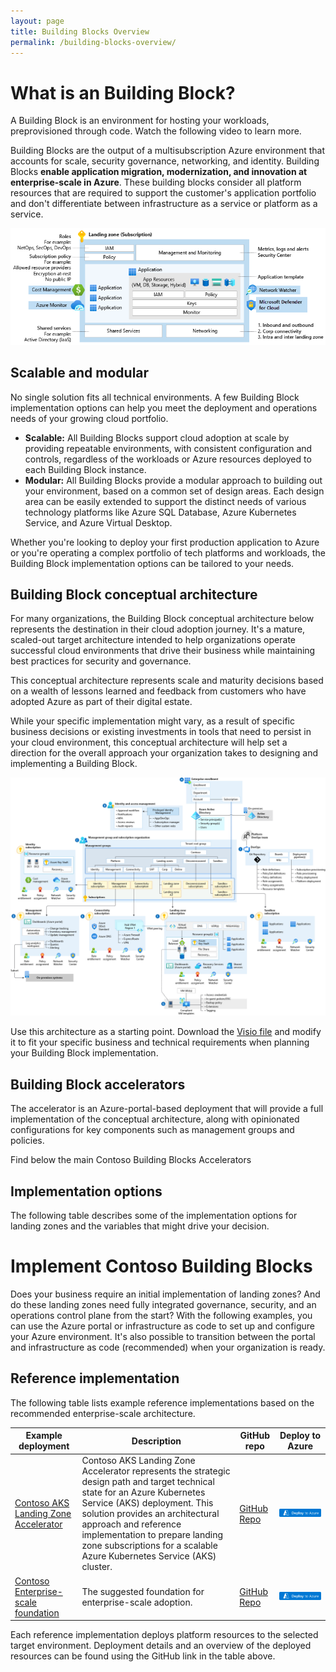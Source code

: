 ```yaml
---
layout: page
title: Building Blocks Overview
permalink: /building-blocks-overview/
---
```


# What is an Building Block?

A Building Block is an environment for hosting your workloads, preprovisioned through code. Watch the following video to learn more.

Building Blocks are the output of a multisubscription Azure environment that accounts for scale, security governance, networking, and identity. Building Blocks **enable application migration, modernization, and innovation at enterprise-scale in Azure**. These building blocks consider all platform resources that are required to support the customer's application portfolio and don't differentiate between infrastructure as a service or platform as a service.

![Diagram that shows a Building Block design.](../assets/img/media/lz-design.png)

## Scalable and modular

No single solution fits all technical environments. A few Building Block implementation options can help you meet the deployment and operations needs of your growing cloud portfolio.

- **Scalable:** All Building Blocks support cloud adoption at scale by providing repeatable environments, with consistent configuration and controls, regardless of the workloads or Azure resources deployed to each Building Block instance.
- **Modular:** All Building Blocks provide a modular approach to building out your environment, based on a common set of design areas. Each design area can be easily extended to support the distinct needs of various technology platforms like Azure SQL Database, Azure Kubernetes Service, and Azure Virtual Desktop.

Whether you're looking to deploy your first production application to Azure or you're operating a complex portfolio of tech platforms and workloads, the Building Block implementation options can be tailored to your needs.

## Building Block conceptual architecture

For many organizations, the Building Block conceptual architecture below represents the destination in their cloud adoption journey. It's a mature, scaled-out target architecture intended to help organizations operate successful cloud environments that drive their business while maintaining best practices for security and governance.

This conceptual architecture represents scale and maturity decisions based on a wealth of lessons learned and feedback from customers who have adopted Azure as part of their digital estate.

While your specific implementation might vary, as a result of specific business decisions or existing investments in tools that need to persist in your cloud environment, this conceptual architecture will help set a direction for the overall approach your organization takes to designing and implementing a Building Block.

![Diagram that shows a Building Block design.](../_docs/caf-ready/enterprise-scale/media/ns-arch-cust-expanded.png)

Use this architecture as a starting point. Download the [Visio file](../assets/files/enterprise-scale-architecture.vsdx) and modify it to fit your specific business and technical requirements when planning your Building Block implementation.

## Building Block accelerators

The accelerator is an Azure-portal-based deployment that will provide a full implementation of the conceptual architecture, along with opinionated configurations for key components such as management groups and policies.

Find below the main Contoso Building Blocks Accelerators

## Implementation options

The following table describes some of the implementation options for landing zones and the variables that might drive your decision.

# Implement Contoso Building Blocks

Does your business require an initial implementation of landing zones? And do these landing zones need fully integrated governance, security, and an operations control plane from the start? With the following examples, you can use the Azure portal or infrastructure as code to set up and configure your Azure environment. It's also possible to transition between the portal and infrastructure as code (recommended) when your organization is ready.

## Reference implementation

The following table lists example reference implementations based on the recommended enterprise-scale architecture.

| Example deployment                                                                                                              	| Description                                                                                                                                                                                                                                                                                                                       	| GitHub repo                         	| Deploy to Azure                      	|
|---------------------------------------------------------------------------------------------------------------------------------	|-----------------------------------------------------------------------------------------------------------------------------------------------------------------------------------------------------------------------------------------------------------------------------------------------------------------------------------	|-------------------------------------	|--------------------------------------	|
| [Contoso AKS Landing Zone Accelerator](https://github.com/evilazaro/AKS-Construction/)                                          	| Contoso AKS Landing Zone Accelerator represents the strategic design path and target technical state for an Azure Kubernetes Service (AKS) deployment. This solution provides an architectural approach and reference implementation to prepare landing zone subscriptions for a scalable Azure Kubernetes Service (AKS) cluster. 	| [GitHub Repo][GitHub-AKS]     	| [![DTA-Button-AKS]][DTA-AKS]         	|
| [Contoso Enterprise-scale foundation](https://github.com/evilazaro/Enterprise-Scale/blob/main/docs/reference/wingtip/README.md) 	| The suggested foundation for enterprise-scale adoption.                                                                                                                                                                                                                                                                           	| [GitHub Repo][GitHub-WingTip] 	| [![Dta-button-wingtip]][dta-wingtip] 	|

Each reference implementation deploys platform resources to the selected target environment. Deployment details and an overview of the deployed resources can be found using the GitHub link in the table above.

<!-- The following section is used to store references to external images and links to reduce maintenance overhead and enable tooltips -->

[/]: # (*******************************)
[/]: # (External image references below)
[/]: # (*******************************)

[DTA-Button-WingTip]: https://raw.githubusercontent.com/Azure/azure-quickstart-templates/master/1-CONTRIBUTION-GUIDE/images/deploytoazure.svg?sanitize=true "Deploy WingTip reference implementation (foundation) to Azure."
[DTA-Button-AdventureWorks]: https://raw.githubusercontent.com/Azure/azure-quickstart-templates/master/1-CONTRIBUTION-GUIDE/images/deploytoazure.svg?sanitize=true "Deploy AdventureWorks reference implementation (hybrid connectivity with hub and spoke) to Azure."
[DTA-Button-Contoso]: https://raw.githubusercontent.com/Azure/azure-quickstart-templates/master/1-CONTRIBUTION-GUIDE/images/deploytoazure.svg?sanitize=true "Deploy Contoso reference implementation (hybrid connectivity with virtual wan) to Azure."
[DTA-Button-TreyResearch]: https://raw.githubusercontent.com/Azure/azure-quickstart-templates/master/1-CONTRIBUTION-GUIDE/images/deploytoazure.svg?sanitize=true "Deploy TreyResearch reference implementation for small organizations to Azure."
[DTA-Button-AzureGov]: https://raw.githubusercontent.com/Azure/azure-quickstart-templates/master/1-CONTRIBUTION-GUIDE/images/deploytoazure.svg?sanitize=true "Deploy Enterprise-scale reference implementation for Azure Government."
[DTA-Button-AKS]: https://raw.githubusercontent.com/Azure/azure-quickstart-templates/master/1-CONTRIBUTION-GUIDE/images/deploytoazure.svg?sanitize=true "Deploy AKS Landing Zone  reference implementation for Azure."

[/]: # (**************************)
[/]: # (External link labels below)
[/]: # (**************************)

[GitHub-WingTip]: https://github.com/evilazaro/Enterprise-Scale/blob/main/docs/reference/wingtip/README.md
[GitHub-AdventureWorks]: https://github.com/evilazaro/Enterprise-Scale/blob/main/docs/reference/adventureworks/README.md
[GitHub-Contoso]: https://github.com/evilazaro/Enterprise-Scale/blob/main/docs/reference/contoso/Readme.md
[GitHub-TreyResearch]: https://github.com/evilazaro/Enterprise-Scale/blob/main/docs/reference/treyresearch/README.md
[Github-AzureGov]: https://aka.ms/enterprisescale
[Github-AKS]: https://github.com/evilazaro/Aks-Construction

[DTA-WingTip]: https://portal.azure.com/#blade/Microsoft_Azure_CreateUIDef/CustomDeploymentBlade/uri/https%3A%2F%2Fraw.githubusercontent.com%2FAzure%2FEnterprise-Scale%2Fmain%2FeslzArm%2FeslzArm.json/uiFormDefinitionUri/https%3A%2F%2Fraw.githubusercontent.com%2FAzure%2FEnterprise-Scale%2Fmain%2FeslzArm%2Feslz-portal.json
[DTA-AdventureWorks]: https://portal.azure.com/#blade/Microsoft_Azure_CreateUIDef/CustomDeploymentBlade/uri/https%3A%2F%2Fraw.githubusercontent.com%2FAzure%2FEnterprise-Scale%2Fmain%2FeslzArm%2FeslzArm.json/uiFormDefinitionUri/https%3A%2F%2Fraw.githubusercontent.com%2FAzure%2FEnterprise-Scale%2Fmain%2FeslzArm%2Feslz-portal.json
[DTA-Contoso]: https://portal.azure.com/#blade/Microsoft_Azure_CreateUIDef/CustomDeploymentBlade/uri/https%3A%2F%2Fraw.githubusercontent.com%2FAzure%2FEnterprise-Scale%2Fmain%2FeslzArm%2FeslzArm.json/uiFormDefinitionUri/https%3A%2F%2Fraw.githubusercontent.com%2FAzure%2FEnterprise-Scale%2Fmain%2FeslzArm%2Feslz-portal.json
[DTA-TreyResearch]: https://portal.azure.com/#blade/Microsoft_Azure_CreateUIDef/CustomDeploymentBlade/uri/https%3A%2F%2Fraw.githubusercontent.com%2FAzure%2FEnterprise-Scale%2Fmain%2Fdocs%2Freference%2Ftreyresearch%2FarmTemplates%2Fes-lite.json/uiFormDefinitionUri/https%3A%2F%2Fraw.githubusercontent.com%2FAzure%2FEnterprise-Scale%2Fmain%2Fdocs%2Freference%2Ftreyresearch%2FarmTemplates%2Fes-portal.json
[DTA-AzureGov]: https://portal.azure.us/#blade/Microsoft_Azure_CreateUIDef/CustomDeploymentBlade/uri/https%3A%2F%2Fraw.githubusercontent.com%2FAzure%2FEnterprise-Scale%2Fmain%2FeslzArm%2FeslzArm.json/uiFormDefinitionUri/https%3A%2F%2Fraw.githubusercontent.com%2FAzure%2FEnterprise-Scale%2Fmain%2FeslzArm%2Feslz-portal.json
[DTA-AKS]: https://evilazaro.github.io/AKS-Construction/
